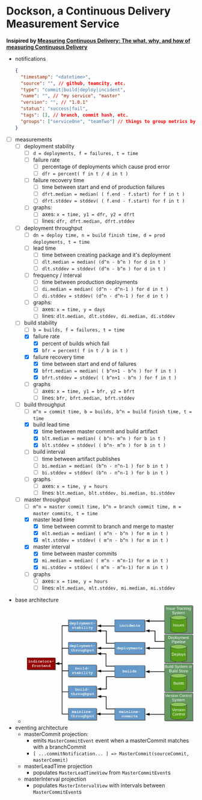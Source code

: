 # Dockson, a Continuous Delivery Measurement Service

**Insipired by [Measuring Continuous Delivery: The what, why, and how of measuring Continuous Delivery](https://www.goodreads.com/book/show/35508935-measuring-continuous-delivery)**

* notifications
  ```json
  {
    "timestamp": "<datetime>",
    "source": "", // github, teamcity, etc.
    "type": "commit|build|deploy|incident",
    "name": "", // "my service", "master"
    "version": "", // "1.0.1"
    "status": "success|fail",
    "tags": [], // branch, commit hash, etc.
    "groups": ["serviceOne", "teamTwo"] // things to group metrics by (e.g. serviceName, team, etc)
  }
  ```
* [ ] measurements
  * [ ] deployment stability
    * [ ] `d = deployments, f = failures, t = time`
    * [ ] failure rate
      * [ ] percentage of deployments which cause prod error
      * [ ] `dfr = percent( f in t / d in t )`
    * [ ] failure recovery time
      * [ ] time between start and end of production failures
      * [ ] `dfrt.median = median( ( f.end - f.start) for f in t )`
      * [ ] `dfrt.stddev = stddev( ( f.end - f.start) for f in t )`
    * [ ] graphs:
      * [ ] axes: `x = time, y1 = dfr, y2 = dfrt`
      * [ ] lines: `dfr, dfrt.median, dfrt.stddev`
  * [ ] deployment throughput
    * [ ] `dn = deploy time, n = build finish time, d = prod deployments, t = time`
    * [ ] lead time
      * [ ] time between creating package and it's deployment
      * [ ] `dlt.median = median( (d^n - b^n ) for d in t )`
      * [ ] `dlt.stddev = stddev( (d^n - b^n ) for d in t )`
    * [ ] frequency / interval
      * [ ] time between production deployments
      * [ ] `di.median = median( (d^n - d^n-1 ) for d in t )`
      * [ ] `di.stddev = stddev( (d^n - d^n-1 ) for d in t )`
    * [ ] graphs:
      * [ ] axes: `x = time, y = days`
      * [ ] lines: `dlt.median, dlt.stddev, di.median, di.stddev`
  * [ ] build stability
    * [ ] `b = builds, f = failures, t = time`
    * [x] failure rate
      * [x] percent of builds which fail
      * [x] `bfr = percent( f in t / b in t )`
    * [x] failure recovery time
      * [x] time between start and end of failures
      * [x] `bfrt.median = median( ( b^n+1 - b^n ) for f in t )`
      * [x] `bfrt.stddev = stddev( ( b^n+1 - b^n ) for f in t )`
    * [ ] graphs
      * [ ] axes: `x = time, y1 = bfr, y2 = bfrt`
      * [ ] lines: `bfr, bfrt.median, bfrt.stddev`
  * [ ] build throughput
    * [ ] `m^n = commit time, b = builds, b^n = build finish time, t = time`
    * [x] build lead time
      * [x] time between master commit and build artifact
      * [x] `blt.median = median( ( b^n- m^n ) for b in t )`
      * [x] `blt.stddev = stddev( ( b^n- m^n ) for b in t )`
    * [ ] build interval
      * [ ] time between artifact publishes
      * [ ] `bi.median = median( (b^n - n^n-1 ) for b in t )`
      * [ ] `bi.stddev = stddev( (b^n - n^n-1 ) for b in t )`
    * [ ] graphs
      * [ ] axes: `x = time, y = hours`
      * [ ] lines: `blt.median, blt.stddev, bi.median, bi.stddev`
  * [ ] master throughput
    * [ ] `m^n = master commit time, b^n = branch commit time, m = master commits, t = time`
    * [x] master lead time
      * [x] time between commit to branch and merge to master
      * [x] `mlt.median = median( ( m^n - b^n ) for m in t )`
      * [x] `mlt.stddev = stddev( ( m^n - b^n ) for m in t )`
    * [x] master interval
      * [x] time between master commits
      * [x] `mi.median = median( ( m^n - m^n-1) for m in t )`
      * [x] `mi.stddev = stddev( ( m^n - m^n-1) for m in t )`
    * [ ] graphs
      * [ ] axes: `x = time, y = hours`
      * [ ] lines: `mlt.median, mlt.stddev, mi.median, mi.stddev`
* base architecture
  * ![overview](architecture.png)
* eventing architecture
  * masterCommit projection:
    * emits `MasterCommitEvent` event when a masterCommit matches with a branchCommit
    * `[ ...commitNotification... ] => MasterCommit(sourceCommit, masterCommit)`
  * masterLeadTime projection
    * populates `MasterLeadTimeView` from `MasterCommitEvent`s
  * masterInterval projection
    * populates `MasterIntervalView` with intervals between `MasterCommitEvent`s
